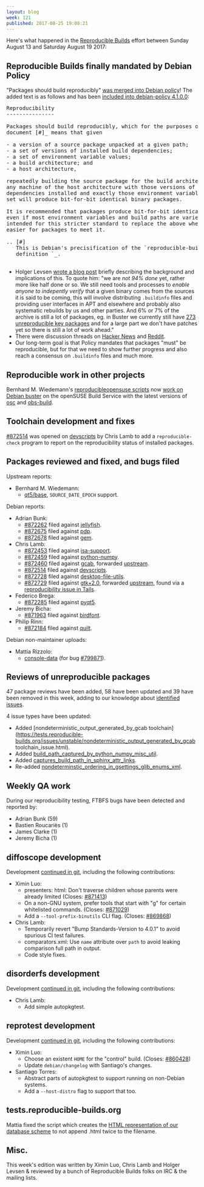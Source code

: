 ```yaml
---
layout: blog
week: 121
published: 2017-08-25 19:08:21
---
```


Here's what happened in the [Reproducible Builds](https://reproducible-builds.org) effort between Sunday August 13 and Saturday August 19 2017:

Reproducible Builds finally mandated by Debian Policy
-----------------------------------------------------

"Packages should build reproducibly" [was merged into Debian
policy](https://anonscm.debian.org/git/dbnpolicy/policy.git/commit/?id=bf256860fbf9d7dccc05fe1aa85841b7a1b1d712)! The added text is as follows and
has been [included into debian-policy 4.1.0.0](https://tracker.debian.org/news/864773):

<pre>
Reproducibility
---------------

Packages should build reproducibly, which for the purposes of this
document [#]_ means that given

- a version of a source package unpacked at a given path;
- a set of versions of installed build dependencies;
- a set of environment variable values;
- a build architecture; and
- a host architecture,

repeatedly building the source package for the build architecture on
any machine of the host architecture with those versions of the build
dependencies installed and exactly those environment variable values
set will produce bit-for-bit identical binary packages.

It is recommended that packages produce bit-for-bit identical binaries
even if most environment variables and build paths are varied.  It is
intended for this stricter standard to replace the above when it is
easier for packages to meet it.

.. [#]
   This is Debian's precisification of the `reproducible-builds.org
   definition <https://reproducible-builds.org/docs/definition/>`_.

</pre>


* Holger Levsen [wrote a blog post](https://layer-acht.org/thinking/blog/20170812-reproducible-policy/)
  briefly describing the background and implications of this. To quote him: "we are *not 94% done* yet, rather more like half done or so. We still need tools and processes to *enable anyone to indepently verify* that a given binary comes from the sources it is said to be coming, this will involve distributing `.buildinfo` files and providing user interfaces in APT and elsewhere and probably also systematic rebuilds by us and other parties. And 6% or 7% of the archive is still a lot of packages, eg. in Buster we currently still have [273 unreproducible key packages](https://tests.reproducible-builds.org/debian/buster/amd64/pkg_set_key_packages.html) and for a large part we don't have patches yet so there is still a lot of work ahead."
* There were discussion threads on [Hacker News](https://news.ycombinator.com/item?id=15010438)
  and [Reddit](https://www.reddit.com/r/debian/comments/6touxc/new_debian_policy_packages_should_be_reproducible/).
* Our long-term goal is that Policy mandates that packages "must" be reproducible, but for that we need to show further progress and also reach a consensus on `.buildinfo` files and much more.

Reproducible work in other projects
-----------------------------------

Bernhard M. Wiedemann's [reproducibleopensuse
scripts](https://github.com/bmwiedemann/reproducibleopensuse) now
[work on Debian buster](https://github.com/openSUSE/obs-build/pull/376) on the
openSUSE Build Service with the latest versions of
[osc](https://en.opensuse.org/openSUSE:OSC) and
[obs-build](https://github.com/openSUSE/obs-build).


Toolchain development and fixes
-------------------------------

[#872514](https://bugs.debian.org/872514) was opened on [devscripts](https://tracker.debian.org/pkg/devscripts) by Chris Lamb to add a
`reproducible-check` program to report on the reproducibility status of
installed packages.


Packages reviewed and fixed, and bugs filed
-------------------------------------------

Upstream reports:

* Bernhard M. Wiedemann:
  * [qt5/base](https://codereview.qt-project.org/202999), `SOURCE_DATE_EPOCH`
    support.

Debian reports:

* Adrian Bunk:
  * [#872262](https://bugs.debian.org/872262) filed against [jellyfish](https://tracker.debian.org/pkg/jellyfish).
  * [#872675](https://bugs.debian.org/872675) filed against [pdp](https://tracker.debian.org/pkg/pdp).
  * [#872678](https://bugs.debian.org/872678) filed against [gem](https://tracker.debian.org/pkg/gem).
* Chris Lamb:
  * [#872453](https://bugs.debian.org/872453) filed against [isa-support](https://tracker.debian.org/pkg/isa-support).
  * [#872459](https://bugs.debian.org/872459) filed against [python-numpy](https://tracker.debian.org/pkg/python-numpy).
  * [#872460](https://bugs.debian.org/872460) filed against [gcab](https://tracker.debian.org/pkg/gcab), forwarded
    [upstream](https://bugzilla.gnome.org/show_bug.cgi?id=786435).
  * [#872514](https://bugs.debian.org/872514) filed against [devscripts](https://tracker.debian.org/pkg/devscripts).
  * [#872728](https://bugs.debian.org/872728) filed against [desktop-file-utils](https://tracker.debian.org/pkg/desktop-file-utils).
  * [#872729](https://bugs.debian.org/872729) filed against [gtk+2.0](https://tracker.debian.org/pkg/gtk+2.0), forwarded
    [upstream](https://bugzilla.gnome.org/show_bug.cgi?id=786528), found via a
    [reproducibility issue in Tails](https://labs.riseup.net/code/issues/13440).
* Federico Brega:
  * [#872285](https://bugs.debian.org/872285) filed against [pyqt5](https://tracker.debian.org/pkg/pyqt5).
* Jeremy Bicha:
  * [#871963](https://bugs.debian.org/871963) filed against [birdfont](https://tracker.debian.org/pkg/birdfont).
* Philip Rinn:
  * [#872184](https://bugs.debian.org/872184) filed against [quilt](https://tracker.debian.org/pkg/quilt).


Debian non-maintainer uploads:

* Mattia Rizzolo:
  * [console-data](https://tracker.debian.org/pkg/console-data) (for bug [#799871](https://bugs.debian.org/799871)).


Reviews of unreproducible packages
----------------------------------

47 package reviews have been added, 58 have been updated and 39 have been removed in this week,
adding to our knowledge about [identified issues](https://tests.reproducible-builds.org/debian/index_issues.html).

4 issue types have been updated:

- Added [nondeterministic_output_generated_by_gcab toolchain](https://tests.reproducible-builds.org/issues/unstable/nondeterministic_output_generated_by_gcab toolchain_issue.html).
- Added [build_path_captured_by_python_numpy_misc_util](https://tests.reproducible-builds.org/issues/unstable/build_path_captured_by_python_numpy_misc_util_issue.html).
- Added [captures_build_path_in_sphinx_attr_links](https://tests.reproducible-builds.org/issues/unstable/captures_build_path_in_sphinx_attr_links_issue.html).
- Re-added [nondeterminstic_ordering_in_gsettings_glib_enums_xml](https://tests.reproducible-builds.org/issues/unstable/nondeterminstic_ordering_in_gsettings_glib_enums_xml_issue.html).


Weekly QA work
--------------

During our reproducibility testing, FTBFS bugs have been detected and reported by:

 - Adrian Bunk (59)
 - Bastien Roucariès (1)
 - James Clarke (1)
 - Jeremy Bicha (1)


diffoscope development
----------------------

Development [continued in
git](https://anonscm.debian.org/git/reproducible/diffoscope.git/log/),
including the following contributions:

- Ximin Luo:
  - presenters: html: Don't traverse children whose parents were already
    limited (Closes: [#871413](https://bugs.debian.org/871413))
  - On a non-GNU system, prefer tools that start with "g" for certain
    whitelisted commands. (Closes: [#871029](https://bugs.debian.org/871029))
  - Add a `--tool-prefix-binutils` CLI flag. (Closes: [#869868](https://bugs.debian.org/869868))
- Chris Lamb:
  - Temporarily revert "Bump Standards-Version to 4.0.1" to avoid spurious CI
    test failures.
  - comparators.xml: Use ``name`` attribute over ``path`` to avoid leaking
    comparison full path in output.
  - Code style fixes.


disorderfs development
----------------------

Development [continued in
git](https://anonscm.debian.org/git/reproducible/disorderfs.git/log/),
including the following contributions:

- Chris Lamb:
  - Add simple autopkgtest.


reprotest development
---------------------

Development [continued in
git](https://anonscm.debian.org/git/reproducible/reprotest.git/log/), including
the following contributions:

- Ximin Luo:
  - Choose an existent `HOME` for the "control" build. (Closes: [#860428](https://bugs.debian.org/860428))
  - Update `debian/changelog` with Santiago's changes.
- Santiago Torres:
  - Abstract parts of autopkgtest to support running on non-Debian systems.
  - Add a `--host-distro` flag to support that too.


tests.reproducible-builds.org
-----------------------------

Mattia fixed the script which creates the [HTML representation of our database scheme]([https://tests.reproducible-builds.org/reproducibledb.html) to not append .html twice to the filename.

Misc.
-----

This week's edition was written by Ximin Luo, Chris Lamb and Holger Levsen & reviewed by a bunch
of Reproducible Builds folks on IRC & the mailing lists.

